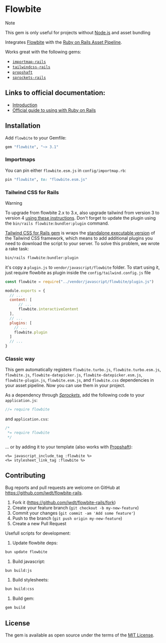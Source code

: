 # Flowbite

> [!NOTE]
> This gem is only useful for projects without [Node.js](https://nodejs.org/en) and asset bundling

Integrates [Flowbite](https://github.com/themesberg/flowbite) with the [Ruby on Rails Asset Pipeline](https://guides.rubyonrails.org/asset_pipeline.html).

Works great with the following gems:
* [`importmap-rails`](https://github.com/rails/importmap-rails)
* [`tailwindcss-rails`](https://github.com/rails/tailwindcss-rails)
* [`propshaft`](https://github.com/rails/propshaft)
* [`sprockets-rails`](https://github.com/rails/sprockets-rails)

## Links to official documentation:
- [Introduction](https://flowbite.com/docs/getting-started/introduction/)
- [Official guide to using with Ruby on Rails](https://flowbite.com/docs/getting-started/rails/)

## Installation

Add `flowbite` to your Gemfile:

```ruby
gem "flowbite", "~> 3.1"
```

### Importmaps
You can pin either `flowbite.esm.js` in `config/importmap.rb`:

```ruby
pin "flowbite", to: "flowbite.esm.js"
```

### Tailwind CSS for Rails

> [!WARNING]
> To upgrade from flowbite 2.x to 3.x, also upgrade tailwind from version 3 to version 4 [using these instructions](https://github.com/rails/tailwindcss-rails/tree/v4.0.0#upgrading-your-application-from-tailwind-v3-to-v4). Don't forget to update the plugin using the `bin/rails flowbite:bundler:plugin` command.

[Tailwind CSS for Rails gem](https://github.com/rails/tailwindcss-rails) is wraps the [standalone executable version](https://tailwindcss.com/blog/standalone-cli) of the Tailwind CSS framework, which means to add additional plugins you need to download the script to your server. To solve this problem, we wrote a rake task:

```bash
bin/rails flowbite:bundler:plugin
```

it's copy a `plugin.js` to `vendor/javascript/flowbite` folder. To start using it, just require flowbite as plugin inside the `config/tailwind.config.js` file

```js
const flowbite = require("../vendor/javascript/flowbite/plugin.js")

module.exports = {
  // ...
  content: [
      // ...
      flowbite.interactiveContent
  ],
  // ...
  plugins: [
    // ...
    flowbite.plugin
  ]
  // ...
}
```

### Classic way

This gem automatically registers `flowbite.turbo.js`, `flowbite.turbo.esm.js`, `flowbite.js`, `flowbite-datepicker.js`, `flowbite-datepicker.esm.js`, `flowbite-plugin.js`, `flowbite.esm.js`, and `flowbite.css` dependencies in your asset pipeline. Now you can use them in your project.

As a dependency through [*Sprockets*](https://github.com/rails/sprockets-rails), add the following code to your `application.js`:

```js
//= require flowbite
```

and `application.css`:

```css
/*
 *= require flowbite
 */
```

... or by adding it to your template (also works with [Propshaft](https://github.com/rails/propshaft)):

```erb
<%= javascript_include_tag :flowbite %>
<%= stylesheet_link_tag :flowbite %>
```

## Contributing
Bug reports and pull requests are welcome on GitHub at https://github.com/iwdt/flowbite-rails.

1. Fork it (https://github.com/iwdt/flowbite-rails/fork)
1. Create your feature branch (`git checkout -b my-new-feature`)
1. Commit your changes (`git commit -am 'Add some feature'`)
1. Push to the branch (`git push origin my-new-feature`)
1. Create a new Pull Request

Usefull scripts for development:
1. Update flowbite deps:

```bash
bun update flowbite
```

1. Build javascript:

```bash
bun build:js
```

1. Build stylesheets:

```bash
bun build:css
```

1. Build gem:
```bash
gem build
```

## License
The gem is available as open source under the terms of the [MIT License](https://opensource.org/licenses/MIT).
